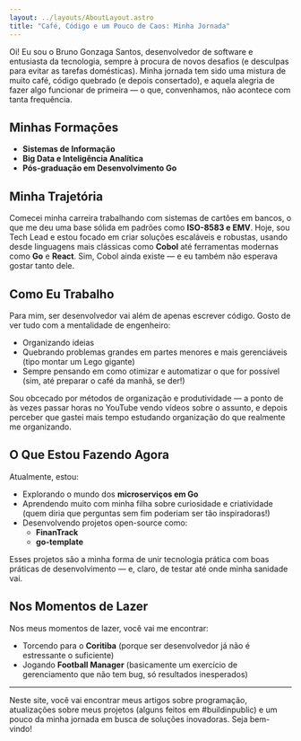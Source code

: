 ```yaml
---
layout: ../layouts/AboutLayout.astro
title: "Café, Código e um Pouco de Caos: Minha Jornada"
---
```


Oi! Eu sou o Bruno Gonzaga Santos, desenvolvedor de software e entusiasta da tecnologia, sempre à procura de novos desafios (e desculpas para evitar as tarefas domésticas). Minha jornada tem sido uma mistura de muito café, código quebrado (e depois consertado), e aquela alegria de fazer algo funcionar de primeira — o que, convenhamos, não acontece com tanta frequência.

## Minhas Formaçōes
- **Sistemas de Informação**
- **Big Data e Inteligência Analítica**
- **Pós-graduação em Desenvolvimento Go**

## Minha Trajetória
Comecei minha carreira trabalhando com sistemas de cartões em bancos, o que me deu uma base sólida em padrões como **ISO-8583 e EMV**. Hoje, sou Tech Lead e estou focado em criar soluções escaláveis e robustas, usando desde linguagens mais clássicas como **Cobol** até ferramentas modernas como **Go** e **React**. Sim, Cobol ainda existe — e eu também não esperava gostar tanto dele.

## Como Eu Trabalho
Para mim, ser desenvolvedor vai além de apenas escrever código. Gosto de ver tudo com a mentalidade de engenheiro:
- Organizando ideias
- Quebrando problemas grandes em partes menores e mais gerenciáveis (tipo montar um Lego gigante)
- Sempre pensando em como otimizar e automatizar o que for possível (sim, até preparar o café da manhã, se der!)

Sou obcecado por métodos de organização e produtividade — a ponto de às vezes passar horas no YouTube vendo vídeos sobre o assunto, e depois perceber que gastei mais tempo estudando organização do que realmente me organizando.

## O Que Estou Fazendo Agora
Atualmente, estou:
- Explorando o mundo dos **microserviços em Go**
- Aprendendo muito com minha filha sobre curiosidade e criatividade (quem diria que perguntas sem fim poderiam ser tão inspiradoras!)
- Desenvolvendo projetos open-source como:
  - **FinanTrack**
  - **go-template**

Esses projetos são a minha forma de unir tecnologia prática com boas práticas de desenvolvimento — e, claro, de testar até onde minha sanidade vai.

## Nos Momentos de Lazer
Nos meus momentos de lazer, você vai me encontrar:
- Torcendo para o **Coritiba** (porque ser desenvolvedor já não é estressante o suficiente)
- Jogando **Football Manager** (basicamente um exercício de gerenciamento que não tem bug, só resultados inesperados)

---

Neste site, você vai encontrar meus artigos sobre programação, atualizações sobre meus projetos (alguns feitos em #buildinpublic) e um pouco da minha jornada em busca de soluções inovadoras. Seja bem-vindo!
